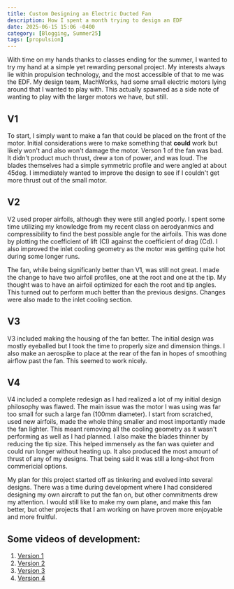 ```yaml
---
title: Custom Designing an Electric Ducted Fan
description: How I spent a month trying to design an EDF
date: 2025-06-15 15:06 -0400
category: [Blogging, Summer25]
tags: [propulsion]
---
```


With time on my hands thanks to classes ending for the summer, I wanted to try my hand at a simple yet rewarding personal project. My interests always lie within propulsion technology, and the most accessible of that to me was the EDF. My design team, MachWorks, had some small electric motors lying around that I wanted to play with. This actually spawned as a side note of wanting to play with the larger motors we have, but still.

## V1
To start, I simply want to make a fan that could be placed on the front of the motor. Initial considerations were to make something that **could** work but likely won't and also won't damage the motor. Verson 1 of the fan was bad. It didn't product much thrust, drew a ton of power, and was loud. The blades themselves had a simple symmetric profile and were angled at about 45deg. I immediately wanted to improve the design to see if I couldn't get more thrust out of the small motor.

## V2
V2 used proper airfoils, although they were still angled poorly. I spent some time utilizing my knowledge from my recent class on aerodyanmics and compressibility to find the best possible angle for the airfoils. This was done by plotting the coefficient of lift (Cl) against the coefficient of drag (Cd). I also improved the inlet cooling geometry as the motor was getting quite hot during some longer runs.

The fan, while being significanly better than V1, was still not great. I made the change to have two airfoil profiles, one at the root and one at the tip. My thought was to have an airfoil optimized for each the root and tip angles. This turned out to perform much better than the previous designs. Changes were also made to the inlet cooling section.

## V3
V3 included making the housing of the fan better. The initial design was mostly eyeballed but I took the time to properly size and dimension things. I also make an aerospike to place at the rear of the fan in hopes of smoothing airflow past the fan. This seemed to work nicely. 


## V4
V4 included a complete redesign as I had realized a lot of my initial design philosophy was flawed. The main issue was the motor I was using was far too small for such a large fan (100mm diameter). I start from scratched, used new airfoils, made the whole thing smaller and most importantly made the fan lighter. This meant removing all the cooling geometry as it wasn't performing as well as I had planned. I also make the blades thinner by reducing the tip size. This helped immensely as the fan was quieter and could run longer without heating up. It also produced the most amount of thrust of any of my designs. That being said it was still a long-shot from commericial options. 

My plan for this project started off as tinkering and evolved into several designs. There was a time during development where I had considered designing my own aircraft to put the fan on, but other commitments drew my attention. I would still like to make my own plane, and make this fan better, but other projects that I am working on have proven more enjoyable and more fruitful.

## Some videos of development:
1. [Version 1](https://mwvt.org)
1. [Version 2](https://mwvt.org)
1. [Version 3](https://mwvt.org)
1. [Version 4](https://mwvt.org)
